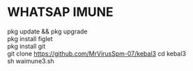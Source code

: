 # WHATSAP IMUNE
pkg update && pkg upgrade                    
pkg install figlet                    
pkg install git                    
git clone https://github.com/MrVirusSpm-07/kebal3
cd kebal3                    
sh waimune3.sh

